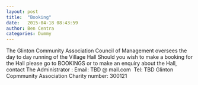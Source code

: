 ```yaml
---
layout: post
title:  "Booking"
date:   2015-04-18 08:43:59
author: Ben Centra
categories: Dummy
---
```


The Glinton Community Association Council of Management oversees the day to day running of the Village Hall 
 Should you wish to make a booking for the Hall please go to BOOKINGS or to make an enquiry about the Hall, contact The Administrator :
Email: TBD @ mail.com 
Tel: TBD
Glinton Copmmunity Association Charity number: 300121

